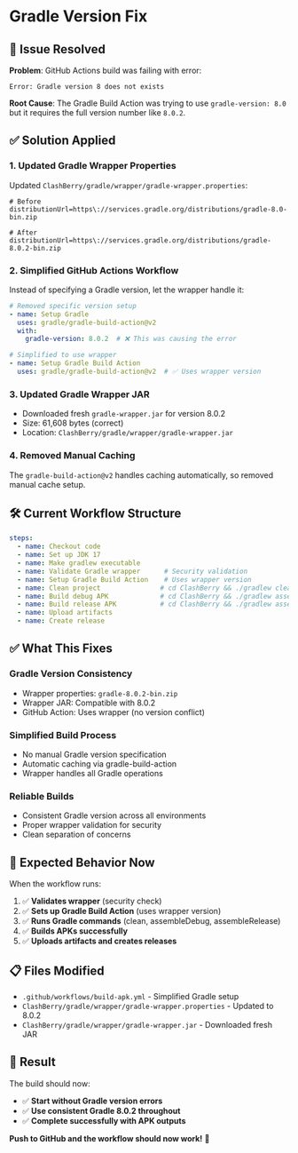 # Gradle Version Fix

## 🔧 Issue Resolved

**Problem**: GitHub Actions build was failing with error:
```
Error: Gradle version 8 does not exists
```

**Root Cause**: The Gradle Build Action was trying to use `gradle-version: 8.0` but it requires the full version number like `8.0.2`.

## ✅ Solution Applied

### 1. **Updated Gradle Wrapper Properties**
Updated `ClashBerry/gradle/wrapper/gradle-wrapper.properties`:
```properties
# Before
distributionUrl=https\://services.gradle.org/distributions/gradle-8.0-bin.zip

# After  
distributionUrl=https\://services.gradle.org/distributions/gradle-8.0.2-bin.zip
```

### 2. **Simplified GitHub Actions Workflow**
Instead of specifying a Gradle version, let the wrapper handle it:

```yaml
# Removed specific version setup
- name: Setup Gradle
  uses: gradle/gradle-build-action@v2
  with:
    gradle-version: 8.0.2  # ❌ This was causing the error

# Simplified to use wrapper
- name: Setup Gradle Build Action
  uses: gradle/gradle-build-action@v2  # ✅ Uses wrapper version
```

### 3. **Updated Gradle Wrapper JAR**
- Downloaded fresh `gradle-wrapper.jar` for version 8.0.2
- Size: 61,608 bytes (correct)
- Location: `ClashBerry/gradle/wrapper/gradle-wrapper.jar`

### 4. **Removed Manual Caching**
The `gradle-build-action@v2` handles caching automatically, so removed manual cache setup.

## 🛠 Current Workflow Structure

```yaml
steps:
  - name: Checkout code
  - name: Set up JDK 17
  - name: Make gradlew executable
  - name: Validate Gradle wrapper      # Security validation
  - name: Setup Gradle Build Action    # Uses wrapper version
  - name: Clean project               # cd ClashBerry && ./gradlew clean
  - name: Build debug APK             # cd ClashBerry && ./gradlew assembleDebug  
  - name: Build release APK           # cd ClashBerry && ./gradlew assembleRelease
  - name: Upload artifacts
  - name: Create release
```

## ✅ What This Fixes

### **Gradle Version Consistency**
- Wrapper properties: `gradle-8.0.2-bin.zip`
- Wrapper JAR: Compatible with 8.0.2
- GitHub Action: Uses wrapper (no version conflict)

### **Simplified Build Process**
- No manual Gradle version specification
- Automatic caching via gradle-build-action
- Wrapper handles all Gradle operations

### **Reliable Builds**
- Consistent Gradle version across all environments
- Proper wrapper validation for security
- Clean separation of concerns

## 🎯 Expected Behavior Now

When the workflow runs:
1. ✅ **Validates wrapper** (security check)
2. ✅ **Sets up Gradle Build Action** (uses wrapper version)
3. ✅ **Runs Gradle commands** (clean, assembleDebug, assembleRelease)
4. ✅ **Builds APKs successfully**
5. ✅ **Uploads artifacts and creates releases**

## 📋 Files Modified

- `.github/workflows/build-apk.yml` - Simplified Gradle setup
- `ClashBerry/gradle/wrapper/gradle-wrapper.properties` - Updated to 8.0.2
- `ClashBerry/gradle/wrapper/gradle-wrapper.jar` - Downloaded fresh JAR

## 🚀 Result

The build should now:
- ✅ **Start without Gradle version errors**
- ✅ **Use consistent Gradle 8.0.2 throughout**
- ✅ **Complete successfully with APK outputs**

**Push to GitHub and the workflow should now work!** 🎉